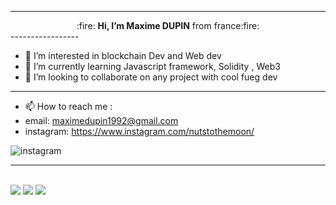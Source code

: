 -----------------
<div align="center">:fire: <strong>Hi, I’m Maxime DUPIN</strong> from france:fire: </div>
-----------------
  <br>

- 👀 I’m interested in blockchain Dev and Web dev
- 🌱 I’m currently learning Javascript framework, Solidity , Web3 
- 💞️ I’m looking to collaborate on any project with cool fueg dev

-----------------

- 📫 How to reach me :
- email: maximedupin1992@gmail.com  
- instagram: https://www.instagram.com/nutstothemoon/

![instagram](https://img.shields.io/badge/Instagram-E4405F?style=for-the-badge&logo=instagram&logoColor=white)

-----------------
  <div>
  <br>
    <img src="https://img.shields.io/badge/HTML5-E34F26?style=for-the-badge&logo=html5&logoColor=white"/>
    <img src="https://img.shields.io/badge/CSS3-1572B6?style=for-the-badge&logo=css3&logoColor=white"/>
    <img src="https://img.shields.io/badge/JavaScript-F7DF1E?style=for-the-badge&logo=javascript&logoColor=black"/>    
    <!-- LOGOS
    https://dev.to/envoy_/150-badges-for-github-pnk
    
    
    <br>
    <img src="https://img.shields.io/badge/Node.js-43853D?style=for-the-badge&logo=node.js&logoColor=white"/>
    <img src="https://img.shields.io/badge/Express.js-404D59?style=for-the-badge"/>
    <img src="https://img.shields.io/badge/MongoDB-4EA94B?style=for-the-badge&logo=mongodb&logoColor=white"/>
    -->
    <br><br>
    
    <br>      
      <img src="https://img.shields.io/badge/-Git-F44D27?style=for-the-badge&logo=Git&logoColor=white"/>
      <img src="https://img.shields.io/badge/GitHub-100000?style=for-the-badge&logo=github&logoColor=white"/>
    <p>
      <img src="https://img.shields.io/badge/-Slack-E01563?style=for-the-badge&logo=Slack&logoColor=white"/>
     </p>
    </div>

<p align = "center">
  <img src = "https://github-readme-stats.vercel.app/api?username=Nutstothemoo&show_icons=true&theme=algolia&count_private=true" width = 300>
  <img src = "https://github-readme-streak-stats.herokuapp.com?user=Nutstothemoo&theme=algolia" width = 300>
  <img src="https://activity-graph.herokuapp.com/graph?username=Nutstothemoo&theme=react-dark" width = 600/>
<!--   <img src = "https://github-readme-stats.vercel.app/api/top-langs/?username=Nutstothemoo&layout=default&theme=algolia" > -->
</p>
